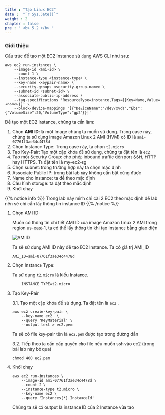 ```yaml
---
title : "Tạo Linux EC2"
date :  "`r Sys.Date()`" 
weight : 2 
chapter : false
pre : " <b> 5.2 </b> "
---
```


### Giới thiệu 

Cấu trúc để tạo một EC2 Instance sử dụng AWS CLI như sau:


    aws ec2 run-instances \
        --image-id <ami-id> \
        --count 1 \
        --instance-type <instance-type> \
        --key-name <keypair-name> \
        --security-groups <security-group-name> \
        --subnet-id <subnet-id> \
        --associate-public-ip-address \
        --tag-specifications 'ResourceType=instance,Tags=[{Key=Name,Value=<name>}]' \
        --block-device-mappings '[{"DeviceName":"/dev/xvda","Ebs":{"VolumeSize":20,"VolumeType":"gp2"}}]'


Để tạo một EC2 instance, chúng ta cần làm: 

1. Chọn **AMI ID**: là một Image chúng ta muốn sử dụng. Trong case này, chúng ta sử dụng image Amazon Linux 2 AMI (HVM) có ID là `ami-07761f3ae34c4478d`
2. Chọn Instance Type: Trong case này, ta chọn `t2.micro`
3. Tạo Key-Pair: Tạo một cặp khóa để sử dụng, chúng ta đặt tên là `ec2`
4. Tạo một Security Group: cho phép inbound traffic đến port SSH, HTTP hay HTTPS. Ta đặt tên là my-ec2-sg
5. Chọn subnet: trong trường hợp này ta chọn mặc định 
6. Associate Public IP:  trong bài lab này không cần bật cũng được
7. Name cho instance:  ta để theo mặc định 
8. Cấu hình storage: ta đặt theo mặc định
9. Khởi chạy


{{% notice info %}}
Trong lab này mình chỉ cài 2 EC2 theo mặc định để lab nên sẽ chỉ cần lấy thông tin instance ID
{{% /notice %}}

1. Chọn AMI ID:

    Muốn có thông tin chi tiết AMI ID của image Amazon Linux 2 AMI trong region us-east-1, ta có thể lấy thông tin khi tạo instance bằng giao diện

    ![AMIID](/images/5.fwd/005-fwd.png)

    Ta sẽ sử dụng AMI ID này để tạo EC2 Instance. Ta có giá trị AMI_ID

    ```
    AMI_ID=ami-07761f3ae34c4478d
    ```

2. Chọn Instance Type:

    Ta sử dụng `t2.micro` là kiểu Instance. 

    ```
        INSTANCE_TYPE=t2.micro
    ```

3. Tạo Key-Pair

    3.1. Tạo một cặp khóa để sử dụng. Ta đặt tên là `ec2` .
    
    ```
    aws ec2 create-key-pair \
        --key-name ec2  \
        --query 'KeyMaterial' \
        --output text > ec2.pem
    ```
    
    Ta sẽ có file key-pair tên là `ec2.pem` được tạo trong đường dẫn 
    
   3.2. Tiếp theo ta cần cấp quyền cho file nếu muốn ssh vào ec2 (trong bài lab này bỏ qua)
    
    ```
    chmod 400 ec2.pem
    ```
    

4. Khởi chạy

    ```
    aws ec2 run-instances \
        --image-id ami-07761f3ae34c4478d \
        --count 2 \
        --instance-type t2.micro \
        --key-name ec2 \
        --query 'Instances[*].InstanceId'
    ```

    Chúng ta sẽ có output là instance ID của 2 Instance vừa tạo

